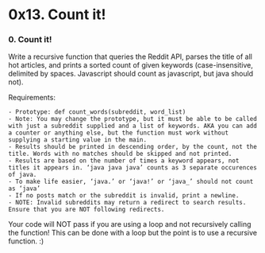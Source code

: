 # 0x13. Count it!


### 0. Count it!

Write a recursive function that queries the Reddit API, parses the title of all hot articles, and prints a sorted count of given keywords (case-insensitive, delimited by spaces. Javascript should count as javascript, but java should not).

Requirements:

    - Prototype: def count_words(subreddit, word_list)
    - Note: You may change the prototype, but it must be able to be called with just a subreddit supplied and a list of keywords. AKA you can add a counter or anything else, but the function must work without supplying a starting value in the main.
    - Results should be printed in descending order, by the count, not the title. Words with no matches should be skipped and not printed.
    - Results are based on the number of times a keyword appears, not titles it appears in. ‘java java java’ counts as 3 separate occurences of java.
    - To make life easier, ‘java.’ or ‘java!’ or ‘java_’ should not count as ‘java’
    - If no posts match or the subreddit is invalid, print a newline.
    - NOTE: Invalid subreddits may return a redirect to search results. Ensure that you are NOT following redirects.

Your code will NOT pass if you are using a loop and not recursively calling the function! This can be done with a loop but the point is to use a recursive function. :)
